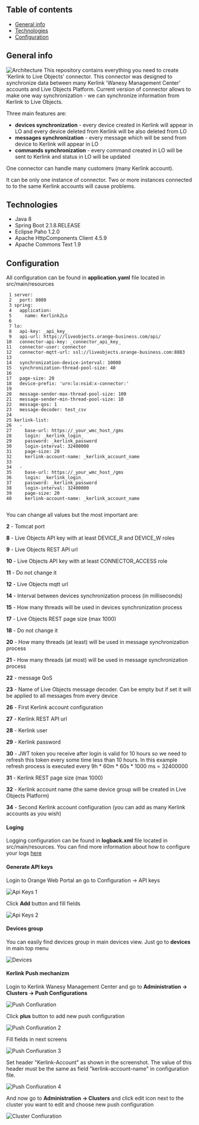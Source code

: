 ## Table of contents
* [General info](#general-info)
* [Technologies](#technologies)
* [Configuration](#configuration)

## General info
![Architecture](/assets/architecture.png)
This repository contains everything you need to create 'Kerlink to Live Objects' connector. This connector was designed to synchronize data between many Kerlink 'Wanesy Management Center' accounts and Live Objects Platform. Current version of connector allows to make one way synchronization - we can synchronize information from Kerlink to Live Objects.

Three main features are:
* **devices synchronization** - every device created in Kerlink will appear in LO and every device deleted from Kerlink will be also deleted from LO
* **messages synchronization** - every message which will be send from device to Kerlink will appear in LO
* **commands synchronization** - every command created in LO will be sent to Kerlink and status in LO will be updated

One connector can handle many customers (many Kerlink account).  

It can be only one instance of connector. Two or more instances connected to to the same Kerlink accounts will cause problems.

## Technologies
* Java 8
* Spring Boot 2.1.8.RELEASE
* Eclipse Paho 1.2.0
* Apache HttpComponents Client 4.5.9
* Apache Commons Text 1.9

## Configuration
All configuration can be found in **application.yaml** file located in src/main/resources

```
 1 server:
 2   port: 8080
 3 spring:
 4   application:
 5     name: Kerlink2Lo
 6     
 7 lo:
 8   api-key: _api_key_
 9   api-url: https://liveobjects.orange-business.com/api/
10   connector-api-key: _connector_api_key_
11   connector-user: connector
12   connector-mqtt-url: ssl://liveobjects.orange-business.com:8883
13   
14   synchronization-device-interval: 10000
15   synchronization-thread-pool-size: 40
16   
17   page-size: 20
18   device-prefix: 'urn:lo:nsid:x-connector:'
19   
20   message-sender-max-thread-pool-size: 100
21   message-sender-min-thread-pool-size: 10
22   message-qos: 1
23   message-decoder: test_csv
24   
25 kerlink-list:
26   -
27     base-url: https://_your_wmc_host_/gms
28     login: _kerlink_login_
29     password: _kerlink_password
30     login-interval: 32400000
31     page-size: 20
32     kerlink-account-name: _kerlink_account_name
33     
34   -
35     base-url: https://_your_wmc_host_/gms
36     login: _kerlink_login_
37     password: _kerlink_password
38     login-interval: 32400000
39     page-size: 20
40     kerlink-account-name: _kerlink_account_name    


```
You can change all values but the most important are:

**2** - Tomcat port

**8** - Live Objects API key with at least DEVICE\_R and DEVICE\_W roles 

**9** - Live Objects REST API url

**10** - Live Objects API key with at least CONNECTOR_ACCESS role

**11** - Do not change it

**12** - Live Objects mqtt url

**14** - Interval between devices synchronization process (in milliseconds)

**15** - How many threads will be used in devices synchronization process

**17** - Live Objects REST page size (max 1000)

**18** - Do not change it

**20** - How many threads (at least) will be used in message synchronization process

**21** - How many threads (at most) will be used in message synchronization process

**22** - message QoS

**23** - Name of Live Objects message decoder. Can be empty but if set it will be applied to all messages from every device

**26** - First Kerlink account configuration

**27** - Kerlink REST API url

**28** -  Kerlink user

**29** -  Kerlink password

**30** -  JWT token you receive after login is valid for 10 hours so we need to refresh this token every some time less than 10 hours. In this example refresh process is executed every 9h * 60m * 60s * 1000 ms = 32400000

**31** - Kerlink REST page size (max 1000)

**32** - Kerlink account name (the same device group will be created in Live Objects Platform)

**34** - Second Kerlink account configuration (you can add as many Kerlink accounts as you wish)


#### Loging
Logging configuration can be found in **logback.xml** file located in src/main/resources. You can find more information about how to configure your logs [here](http://logback.qos.ch/manual/configuration.html) 

#### Generate API keys
Login to Orange Web Portal an go to Configuration -> API keys 

![Api Keys 1](/assets/api_key_1.png) 

Click **Add** button and fill fields

![Api Keys 2](/assets/api_key_2.png)


#### Devices group
You can easily find devices group in main devices view. Just go to **devices** in main top menu

![Devices](/assets/devices.png)

#### Kerlink Push mechanizm
Login to Kerlink Wanesy Management Center and go to **Administration -> Clusters -> Push Configurations**

![Push Confiuration](/assets/push_configuration.png)

Click **plus** button to add new push configuration

![Push Confiuration 2](/assets/push_configuration_2.png)

Fill fields in next screens

![Push Confiuration 3](/assets/push_configuration_3.png)

Set header "Kerlink-Account" as shown in the screenshot. The value of this header must be the same as field "kerlink-account-name" in configuration file. 

![Push Confiuration 4](/assets/push_configuration4.png)

And now go to **Administration -> Clusters** and click edit icon next to the cluster you want to edit and choose new push configuration 

![Cluster Confiuration](/assets/cluster_configuration.png)